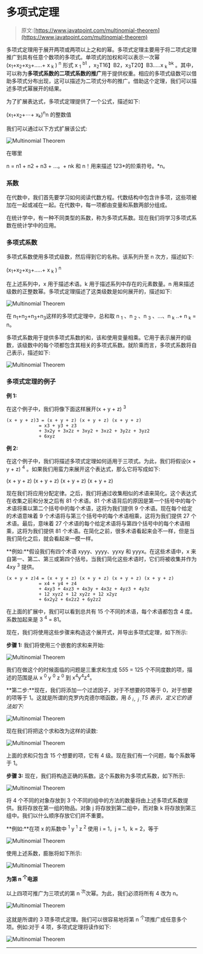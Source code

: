 # 多项式定理

> 原文:[https://www.javatpoint.com/multinomial-theorem](https://www.javatpoint.com/multinomial-theorem)

多项式定理用于展开两项或两项以上之和的幂。多项式定理主要用于将二项式定理推广到具有任意个数项的多项式。单项式的加权和可以表示一次幂(x<sub>1</sub>+x<sub>2</sub>+x<sub>3</sub>+…..+ x <sub>k</sub> ) <sup>n</sup> 形式 x <sub>1</sub> <sup>b1</sup> ，x<sub>2</sub>T16】B2，x<sub>3</sub>T20】B3…..x <sub>k</sub> <sup>bk</sup> 。其中，可以称为**多项式系数的二项式系数的推广**用于提供权重。相应的多项式级数可以借助多项式分布出现，这可以描述为二项式分布的推广。借助这个定理，我们可以描述多项式幂展开的结果。

为了扩展表达式，多项式定理提供了一个公式，描述如下:

(x<sub>1</sub>+x<sub>2</sub>+⋯+ x<sub>k</sub>)<sup>n</sup>n 的整数值

我们可以通过以下方式扩展该公式:

![Multinomial Theorem](../Images/1e0f36bbcca8a4dd9942151ba3c0391d.png)

在哪里

n = n1 + n2 + n3 + …。+ nk 和 n！用来描述 1*2*3*的阶乘符号。*n。

### 系数

在代数中，我们首先要学习如何阅读代数方程。代数结构中包含许多项，这些项被加在一起或减在一起。在代数中，每一项都由变量和系数两部分组成。

在统计学中，有一种不同类型的系数，称为多项式系数。现在我们将学习多项式系数在统计学中的应用。

### 多项式系数

多项式系数使用多项式级数，然后得到它的名称。该系列升至 n 次方，描述如下:

(x<sub>1</sub>+x<sub>2</sub>+x<sub>3</sub>+…..+ x <sub>k</sub> ) <sup>n</sup>

在上述系列中，x 用于描述术语。k 用于描述系列中存在的元素数量。n 用来描述级数的正整数幂。多项式定理描述了这类级数是如何展开的，描述如下:

![Multinomial Theorem](../Images/b2de081edbe899e188dd763a6382e08f.png)

在 n<sub>1</sub>+n<sub>2</sub>+n<sub>3</sub>+n<sub>3</sub>这样的多项式定理中，总和取 n <sub>1</sub> 、n <sub>2</sub> 、n <sub>3</sub> 、…、n <sub>k</sub> ..+ n <sub>k</sub> = n。

多项式系数用于提供多项式系数的和，该和使用变量相乘。它用于表示展开的级数，该级数中的每个项都包含其相关的多项式系数。就阶乘而言，多项式系数将自己表示，描述如下:

![Multinomial Theorem](../Images/869b9ad403eaeba6adcee2410a987a90.png)

### 多项式定理的例子

**例 1:**

在这个例子中，我们将像下面这样展开(x + y + z) <sup>3</sup>

```
(x + y + z)3 = (x + y + z) (x + y + z) (x + y + z)
            = x3 + y3 + z3
            + 3x2y + 3x2z + 3xy2 + 3xz2 + 3y2z + 3yz2
            + 6xyz

```

**例 2:**

在这个例子中，我们将描述多项式定理如何适用于三项式。为此，我们将假设(x + y + z) <sup>4</sup> 。如果我们用蛮力来展开这个表达式，那么它将写成如下:

(x + y + z) (x + y + z) (x + y + z) (x + y + z)

现在我们将应用分配定律。之后，我们将通过收集相似的术语来简化。这个表达式在收集之前和分发之后有 81 个术语。81 个术语背后的原因是第一个括号中的每个术语将乘以第二个括号中的每个术语，这将为我们提供 9 个术语。现在每个给定的术语意味着 9 个术语将与第三个括号中的每个术语相乘，这将为我们提供 27 个术语。最后，意味着 27 个术语的每个给定术语将与第四个括号中的每个术语相乘，这将为我们提供 81 个术语。在简化之前，很多术语看起来会不一样，但是当我们简化之后，就会看起来一模一样。

**例如:**假设我们有四个术语 xyyy、yyyy、yyxy 和 yyyx。在这些术语中，x 来自第一、第二、第三或第四个括号。当我们简化这些术语时，它们将被收集并作为 4xy <sup>3</sup> 提供。

```
(x + y + z)4 = (x + y + z) (x + y + z) (x + y + z) (x + y + z)
            = x4 + y4 + z4
            + 4xy3 + 4xz3 + 4x3y + 4x3z + 4yz3 + 4y3z
            + 12 xyz2 + 12 xy2z + 12 x2yz
            + 6x2y2 + 6x2z2 + 6y2z2

```

在上面的扩展中，我们可以看到总共有 15 个不同的术语，每个术语都包含 4 度。系数加起来是 3 <sup>4</sup> = 81。

现在，我们将使用这些步骤来构造这个展开式，并导出多项式定理，如下所示:

**步骤 1:** 我们将使用三个嵌套的求和来开始:

![Multinomial Theorem](../Images/1abe43ca555ad19e99696baf579aabd1.png)

我们在做这个的时候面临的问题是三重求和生成 5*5*5 = 125 个不同度数的项，描述的范围是从 x <sup>0</sup> y <sup>0</sup> z <sup>0</sup> 到 x<sup>4</sup>y<sup>4</sup>z<sup>4</sup>。

**第二步:**现在，我们将添加一个过滤因子，对于不想要的项等于 0，对于想要的项等于 1。这就是所谓的克罗内克德尔塔函数，用 *δ <sub>i，j .</sub>T5 表示，定义它的语法如下:*

![Multinomial Theorem](../Images/8ea9c13e0990026908431f824658ab3a.png)

现在我们将把这个求和改为这样的读数:

![Multinomial Theorem](../Images/0af3ac4f7dd2c88f03a8d3b5010c4637.png)

上面的求和只包含 15 个想要的项，它有 4 级。现在我们有一个问题，每个系数等于 1。

**步骤 3:** 现在，我们将构造正确的系数。这个系数称为多项式系数，如下所示:

![Multinomial Theorem](../Images/9a639efef33d90fdd58c9a8aa107beb6.png)

将 4 个不同的对象存放到 3 个不同的组中的方法的数量将由上述多项式系数提供。我将存放在第一组的物品。对象 j 将存放到第二组中，而对象 k 将存放到第三组中。我们以什么顺序存放它们并不重要。

**例如:**在项 x 的系数中 <sup>1</sup> y <sup>1</sup> z <sup>2</sup> 使用 i = 1，j = 1，k = 2，等于

![Multinomial Theorem](../Images/3f776c95b9656a520e6eede5c578f274.png)

使用上述系数，膨胀将如下所示:

![Multinomial Theorem](../Images/6bae8548ac42d99da266990f4c32be7e.png)

**为第 n <sup>个</sup>电源**

以上四项可推广为三项式的第 n <sup>次</sup>次幂。为此，我们必须将所有 4 改为 n。

![Multinomial Theorem](../Images/ec8e795649711c663fc99fc987d4c51b.png)

这就是所谓的 3 项多项式定理。我们可以很容易地将第 n <sup>个</sup>项推广成任意多个项。例如:对于 4 项，多项式定理将读作如下:

![Multinomial Theorem](../Images/2e5d3202751090ce0487b816700b313c.png)

* * *